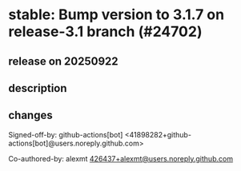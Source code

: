 # stable: Bump version to 3.1.7 on release-3.1 branch (#24702)

## release on 20250922
## description
## changes
Signed-off-by: github-actions[bot] <41898282+github-actions[bot]@users.noreply.github.com>  

Co-authored-by: alexmt <a href="mailto:426437+alexmt@users.noreply.github.com">426437+alexmt@users.noreply.github.com</a>

